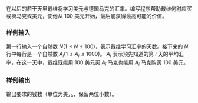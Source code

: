 在以后的若干天里戴维将学习美元与德国马克的汇率。编写程序帮助戴维何时应买或卖马克或美元，使他从 $100$ 美元开始，最后能获得最高可能的价值。

### 样例输入

第一行输入一个自然数 $N(1\leq N\leq 100)$，表示戴维学习汇率的天数。接下来的 $N$ 行中每行是一个自然数 $A_i(1\leq A_i\leq 1000)$。 $A_i$ 表示预先知道的第 $i$ 天的平均汇率，在这一天中，戴维既能用 $100$ 美元买 $A_i$ 马克也能用 $A_i$ 马克购买 $100$ 美元。

### 样例输出

输出要求的钱数（单位为美元，保留两位小数）。
